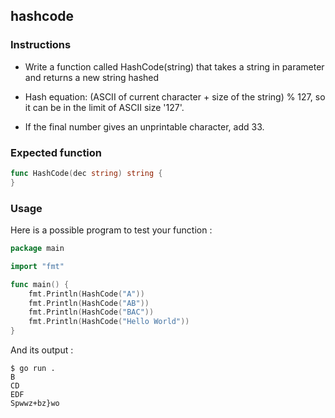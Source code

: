 ## hashcode

### Instructions

- Write a function called HashCode(string) that takes a string in parameter and returns a new string hashed 

- Hash equation: (ASCII of current character + size of the string) % 127, so it can be in the limit of ASCII size '127'.

- If the final number gives an unprintable character, add 33.


### Expected function

```go
func HashCode(dec string) string {
}
```

### Usage

Here is a possible program to test your function :

```go
package main

import "fmt"

func main() {
    fmt.Println(HashCode("A")) 
    fmt.Println(HashCode("AB"))
    fmt.Println(HashCode("BAC"))
    fmt.Println(HashCode("Hello World")) 
}
```

And its output :

```
$ go run . 
B
CD
EDF
Spwwz+bz}wo
```